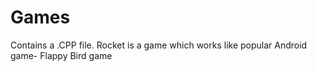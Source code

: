 # Games
Contains a .CPP file.
Rocket is a game which works like popular Android game- Flappy Bird game

